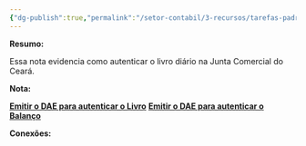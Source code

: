 ```yaml
---
{"dg-publish":true,"permalink":"/setor-contabil/3-recursos/tarefas-padrao/autenticar-livro-diario-jucec/","dgPassFrontmatter":true,"created":"2025-06-12T09:27:19.450-03:00","updated":"2025-06-12T09:50:50.329-03:00"}
---
```


**Resumo:**

Essa nota evidencia como autenticar o livro diário na Junta Comercial do Ceará.


**Nota:**

[**Emitir o DAE para autenticar o Livro**](https://portalservicos.jucec.ce.gov.br/guiapagamento/pages/autenticacaoLivro/autenticacaoLivroPasso1.seam?conversationId=3494)
[**Emitir o DAE para autenticar o Balanço**](https://portalservicos.jucec.ce.gov.br/fcnremp/pages/remp/remp.seam?cid=2506)



**Conexões:**



